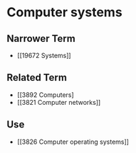 # Computer systems  

## Narrower Term

- [[19672 Systems]]  

## Related Term

- [[3892 Computers]
- [[3821 Computer networks]]  

## Use

- [[3826 Computer operating systems]]  

